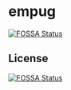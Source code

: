 # empug
[![FOSSA Status](https://app.fossa.io/api/projects/git%2Bgithub.com%2Fzdog234%2Fempug.svg?type=shield)](https://app.fossa.io/projects/git%2Bgithub.com%2Fzdog234%2Fempug?ref=badge_shield)



## License
[![FOSSA Status](https://app.fossa.io/api/projects/git%2Bgithub.com%2Fzdog234%2Fempug.svg?type=large)](https://app.fossa.io/projects/git%2Bgithub.com%2Fzdog234%2Fempug?ref=badge_large)